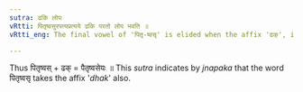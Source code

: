```yaml
---
sutra: ढकि लोपः
vRtti: पितृष्वसुरपत्यप्रत्यये ढकि परतो लोप भवति ॥
vRtti_eng: The final vowel of 'पितृ-ष्वसृ' is elided when the affix 'ढक्', in the sense of a descendant, is added.

---
```

Thus पितृष्वस् + ढक् = पैतृष्वसेयः ॥ This _sutra_ indicates by _jnapaka_ that the word पितृष्वसृ takes the affix '_dhak_' also.